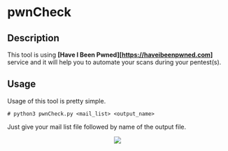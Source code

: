 # pwnCheck

<h2>Description</h2>

This tool is using **[Have I Been Pwned][https://haveibeenpwned.com]** service and it will help you to automate your scans during your pentest(s).

<h2>Usage</h2>

Usage of this tool is pretty simple.

```
# python3 pwnCheck.py <mail_list> <output_name>
```

Just give your mail list file followed by name of the output file. 

<p align="center"><img src="https://avatars2.githubusercontent.com/u/25687355?s=460&u=25ce0a974b583cb81333dda45e8ea8e11f3176c1&v=4"></p>
